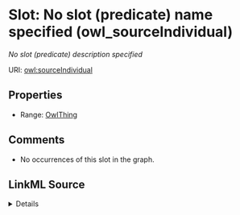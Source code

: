 

# Slot: No slot (predicate) name specified (owl_sourceIndividual)


_No slot (predicate) description specified_







URI: [owl:sourceIndividual](http://www.w3.org/2002/07/owl#sourceIndividual)



<!-- no inheritance hierarchy -->








## Properties

* Range: [OwlThing](../classes/OwlThing.md)





## Comments

* No occurrences of this slot in the graph.



## LinkML Source

<details>

```yaml
name: owl_sourceIndividual
description: No slot (predicate) description specified
title: No slot (predicate) name specified
comments:
- No occurrences of this slot in the graph.
from_schema: fio-kg
rank: 1000
slot_uri: owl:sourceIndividual
alias: owl_sourceIndividual
union_of:
- '{''domain'': ''rdfs_Resource''}'
- '{''domain'': ''owl_NegativePropertyAssertion''}'
range: owl_Thing

```
</details>